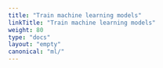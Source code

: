 ```yaml
---
title: "Train machine learning models"
linkTitle: "Train machine learning models"
weight: 80
type: "docs"
layout: "empty"
canonical: "ml/"
---
```

